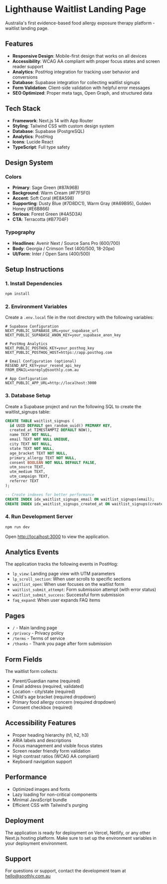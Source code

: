 # Lighthause Waitlist Landing Page

Australia's first evidence-based food allergy exposure therapy platform - waitlist landing page.

## Features

- **Responsive Design**: Mobile-first design that works on all devices
- **Accessibility**: WCAG AA compliant with proper focus states and screen reader support
- **Analytics**: PostHog integration for tracking user behavior and conversions
- **Database**: Supabase integration for collecting waitlist signups
- **Form Validation**: Client-side validation with helpful error messages
- **SEO Optimized**: Proper meta tags, Open Graph, and structured data

## Tech Stack

- **Framework**: Next.js 14 with App Router
- **Styling**: Tailwind CSS with custom design system
- **Database**: Supabase (PostgreSQL)
- **Analytics**: PostHog
- **Icons**: Lucide React
- **TypeScript**: Full type safety

## Design System

### Colors

- **Primary**: Sage Green (#87A96B)
- **Background**: Warm Cream (#F7F5F0)
- **Accent**: Soft Coral (#E8A598)
- **Supporting**: Dusty Blue (#7D8DC1), Warm Gray (#A69B95), Golden Honey (#E6B866)
- **Serious**: Forest Green (#4A5D3A)
- **CTA**: Terracotta (#B7704F)

### Typography

- **Headlines**: Avenir Next / Source Sans Pro (600/700)
- **Body**: Georgia / Crimson Text (400/500, 18-20px)
- **UI/Form**: Inter / Open Sans (400/500)

## Setup Instructions

### 1. Install Dependencies

```bash
npm install
```

### 2. Environment Variables

Create a `.env.local` file in the root directory with the following variables:

```env
# Supabase Configuration
NEXT_PUBLIC_SUPABASE_URL=your_supabase_url
NEXT_PUBLIC_SUPABASE_ANON_KEY=your_supabase_anon_key

# PostHog Analytics
NEXT_PUBLIC_POSTHOG_KEY=your_posthog_key
NEXT_PUBLIC_POSTHOG_HOST=https://app.posthog.com

# Email Configuration (optional)
RESEND_API_KEY=your_resend_api_key
FROM_EMAIL=noreply@soothly.com.au

# App Configuration
NEXT_PUBLIC_APP_URL=http://localhost:3000
```

### 3. Database Setup

Create a Supabase project and run the following SQL to create the waitlist_signups table:

```sql
CREATE TABLE waitlist_signups (
  id UUID DEFAULT gen_random_uuid() PRIMARY KEY,
  created_at TIMESTAMPTZ DEFAULT NOW(),
  name TEXT NOT NULL,
  email TEXT NOT NULL UNIQUE,
  city TEXT NOT NULL,
  state TEXT NOT NULL,
  age_bracket TEXT NOT NULL,
  primary_allergy TEXT NOT NULL,
  consent BOOLEAN NOT NULL DEFAULT FALSE,
  utm_source TEXT,
  utm_medium TEXT,
  utm_campaign TEXT,
  referrer TEXT
);

-- Create indexes for better performance
CREATE INDEX idx_waitlist_signups_email ON waitlist_signups(email);
CREATE INDEX idx_waitlist_signups_created_at ON waitlist_signups(created_at);
```

### 4. Run Development Server

```bash
npm run dev
```

Open [http://localhost:3000](http://localhost:3000) to view the application.

## Analytics Events

The application tracks the following events in PostHog:

- `lp_view`: Landing page view with UTM parameters
- `lp_scroll_section`: When user scrolls to specific sections
- `waitlist_open`: When user focuses on the waitlist form
- `waitlist_submit_attempt`: Form submission attempt (with error status)
- `waitlist_submit_success`: Successful form submission
- `faq_expand`: When user expands FAQ items

## Pages

- `/` - Main landing page
- `/privacy` - Privacy policy
- `/terms` - Terms of service
- `/thanks` - Thank you page after form submission

## Form Fields

The waitlist form collects:

- Parent/Guardian name (required)
- Email address (required, validated)
- Location - city/state (required)
- Child's age bracket (required dropdown)
- Primary food allergy concern (required dropdown)
- Consent checkbox (required)

## Accessibility Features

- Proper heading hierarchy (h1, h2, h3)
- ARIA labels and descriptions
- Focus management and visible focus states
- Screen reader friendly form validation
- High contrast ratios (WCAG AA compliant)
- Keyboard navigation support

## Performance

- Optimized images and fonts
- Lazy loading for non-critical components
- Minimal JavaScript bundle
- Efficient CSS with Tailwind's purging

## Deployment

The application is ready for deployment on Vercel, Netlify, or any other Next.js hosting platform. Make sure to set up the environment variables in your deployment environment.

## Support

For questions or support, contact the development team at hello@soothly.com.au
